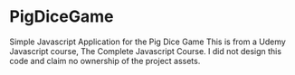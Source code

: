 # PigDiceGame
Simple Javascript Application for the Pig Dice Game
This is from a Udemy Javascript course, The Complete Javascript Course. 
I did not design this code and claim no ownership of the project assets.
